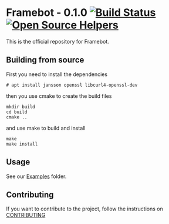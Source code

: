 # Framebot - 0.1.0 [![Build Status](https://travis-ci.org/giancarlopro/framebot.svg?branch=dev)](https://travis-ci.org/giancarlopro/framebot) [![Open Source Helpers](https://www.codetriage.com/giancarlopro/framebot/badges/users.svg)](https://www.codetriage.com/giancarlopro/framebot)

This is the official repository for Framebot.

## Building from source

First you need to install the dependencies

```
# apt install jansson openssl libcurl4-openssl-dev
```

then you use cmake to create the build files
```
mkdir build
cd build
cmake ..
```

and use make to build and install
```
make
make install
```

## Usage

See our [Examples](examples/) folder.

## Contributing

If you want to contribute to the project, follow the instructions on [CONTRIBUTING](CONTRIBUTING.md)

